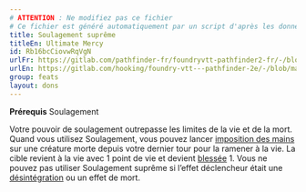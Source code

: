 ```yaml
---
# ATTENTION : Ne modifiez pas ce fichier
# Ce fichier est généré automatiquement par un script d'après les données du module Foundry VTT officiel et de sa traduction
title: Soulagement suprême
titleEn: Ultimate Mercy
id: Rb16bcCiovwRqVgN
urlFr: https://gitlab.com/pathfinder-fr/foundryvtt-pathfinder2-fr/-/blob/master/data/feats/Rb16bcCiovwRqVgN.htm
urlEn: https://gitlab.com/hooking/foundry-vtt---pathfinder-2e/-/blob/master/packs/data/feats.db/ultimate-mercy.json
group: feats
layout: dons
---
```

**Prérequis** Soulagement

Votre pouvoir de soulagement outrepasse les limites de la vie et de la mort. Quand vous utilisez Soulagement, vous pouvez lancer [imposition des mains](../spells/imposition-des-mains.md) sur une créature morte depuis votre dernier tour pour la ramener à la vie. La cible revient à la vie avec 1 point de vie et devient [blessée](../conditions/blessé.md) 1. Vous ne pouvez pas utiliser Soulagement suprême si l’effet déclencheur était une [désintégration](../spells/désintégration.md) ou un effet de mort.


